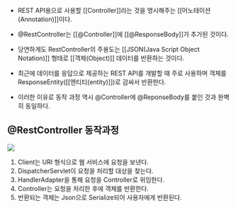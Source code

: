 - REST API용으로 사용할 [[Controller]]라는 것을 명시해주는 [[어노테이션(Annotation)]]이다.

- @RestController는 [[@Controller]]에 [[@ResponseBody]]가 추가된 것이다.

- 당연하게도 RestController의 주용도는 [[JSON(Java Script Object Notation)]] 형태로 [[객체(Object)]] 데이터를 반환하는 것이다.
- 최근에 데이터를 응답으로 제공하는 REST API를 개발할 때 주로 사용하며 객체를 ResponseEntity([[엔티티(entity)]])로 감싸서 반환한다.
- 이러한 이유로 동작 과정 역시 @Controller에 @ReponseBody를 붙인 것과 완벽히 동일하다.

## @RestController 동작과정

![](https://blog.kakaocdn.net/dn/bozaJn/btsteSlYKCB/5WrQAZZDVpLjKSwVPw4cK1/img.png)

1. Client는 URI 형식으로 웹 서비스에 요청을 보낸다.
2. DispatcherServlet이 요청을 처리할 대상을 찾는다.
3. HandlerAdapter을 통해 요청을 Controller로 위임한다.
4. Controller는 요청을 처리한 후에 객체를 반환한다.
5. 반환되는 객체는 Json으로 Serialize되어 사용자에게 반환된다.

